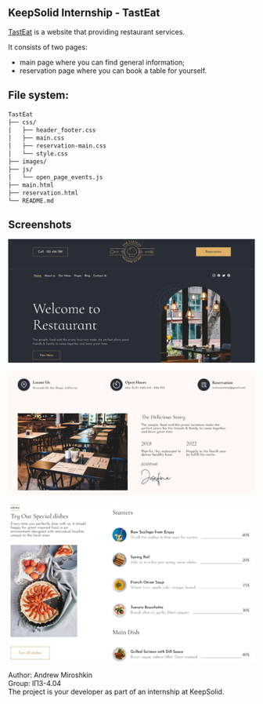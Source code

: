 ## KeepSolid Internship - TastEat

[TastEat](https://dashwisher.github.io/TastEat.github.io/main.html) is a website that providing restaurant services.

It consists of two pages:
- main page where you can find general information;
- reservation page where you can book a table for yourself.


## File system:
```
TastEat 
├── css/
│   ├── header_footer.css
│   ├── main.css
│   ├── reservation-main.css
│   └── style.css
├── images/
├── js/
│   └── open_page_events.js
├── main.html
├── reservation.html
└── README.md
```
## Screenshots

![Home page](./assets/images/screenshots/Screenshot1.jpg)

![Important info and story](./assets/images/screenshots/Screenshot2.jpg)

![Menu](./assets/images/screenshots/Screenshot3.jpg)


Author: Andrew Miroshkin<br>
Group: ІПЗ-4.04<br>
The project is your developer as part of an internship at KeepSolid.
